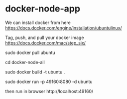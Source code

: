 # docker-node-app

We can install docker from here https://docs.docker.com/engine/installation/ubuntulinux/

Tag, push, and pull your docker image https://docs.docker.com/mac/step_six/

sudo docker pull ubuntu

cd docker-node-all

sudo docker build -t ubuntu .

sudo docker run -p 49160:8080 -d ubuntu

then run in browser http://localhost:49160/
